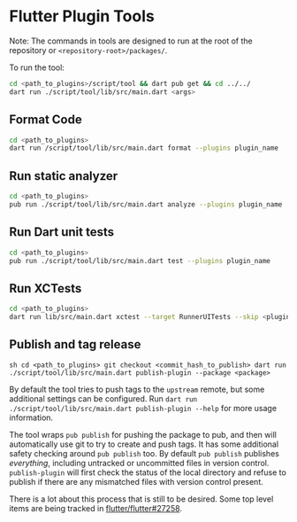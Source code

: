 # Flutter Plugin Tools

Note: The commands in tools are designed to run at the root of the repository or `<repository-root>/packages/`.

To run the tool:

```sh
cd <path_to_plugins>/script/tool && dart pub get && cd ../../
dart run ./script/tool/lib/src/main.dart <args>
```

## Format Code

```sh
cd <path_to_plugins>
dart run /script/tool/lib/src/main.dart format --plugins plugin_name
```

## Run static analyzer

```sh
cd <path_to_plugins>
pub run ./script/tool/lib/src/main.dart analyze --plugins plugin_name
```

## Run Dart unit tests

```sh
cd <path_to_plugins>
pub run ./script/tool/lib/src/main.dart test --plugins plugin_name
```

## Run XCTests

```sh
cd <path_to_plugins>
dart run lib/src/main.dart xctest --target RunnerUITests --skip <plugins_to_skip>
```

## Publish and tag release

``sh
cd <path_to_plugins>
git checkout <commit_hash_to_publish>
dart run ./script/tool/lib/src/main.dart publish-plugin --package <package>
``

By default the tool tries to push tags to the `upstream` remote, but some
additional settings can be configured. Run `dart run ./script/tool/lib/src/main.dart publish-plugin --help` for more usage information.

The tool wraps `pub publish` for pushing the package to pub, and then will
automatically use git to try to create and push tags. It has some additional
safety checking around `pub publish` too. By default `pub publish` publishes
_everything_, including untracked or uncommitted files in version control.
`publish-plugin` will first check the status of the local
directory and refuse to publish if there are any mismatched files with version
control present.

There is a lot about this process that is still to be desired. Some top level
items are being tracked in
[flutter/flutter#27258](https://github.com/flutter/flutter/issues/27258).
